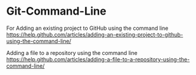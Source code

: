 # Git-Command-Line

For Adding an existing project to GitHub using the command line
https://help.github.com/articles/adding-an-existing-project-to-github-using-the-command-line/


Adding a file to a repository using the command line
https://help.github.com/articles/adding-a-file-to-a-repository-using-the-command-line/
